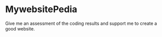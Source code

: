 # MywebsitePedia
Give me an assessment of the coding results and support me to create a good website.
